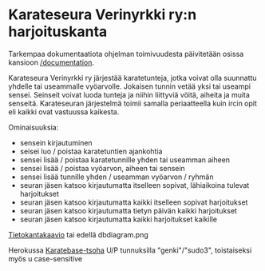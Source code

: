 # Karateseura Verinyrkki ry:n harjoituskanta

Tarkempaa dokumentaatiota ohjelman toimivuudesta päivitetään osissa kansioon [/documentation](https://github.com/eetuahon/karatebase/tree/master/documentation).

Karateseura Verinyrkki ry järjestää karatetunteja, jotka voivat olla suunnattu yhdelle tai useammalle vyöarvolle. Jokaisen tunnin vetää yksi tai useampi sensei. Seinseit voivat luoda tunteja ja niihin liittyviä vöitä, aiheita ja muita senseitä. Karateseuran järjestelmä toimii samalla periaatteella kuin ircin opit eli kaikki ovat vastuussa kaikesta.

Ominaisuuksia:
* sensein kirjautuminen
* seisei luo / poistaa karatetuntien ajankohtia
* sensei lisää / poistaa karatetunnille yhden tai useamman aiheen
* sensei lisää / poistaa vyöarvon, aiheen tai sensein
* sensei lisää tunnille yhden / useamman vyöarvon / ryhmän
* seuran jäsen katsoo kirjautumatta itselleen sopivat, lähiaikoina tulevat harjoitukset
* seuran jäsen katsoo kirjautumatta kaikki itselleen sopivat harjoitukset
* seuran jäsen katsoo kirjautumatta tietyn päivän kaikki harjoitukset
* seuran jäsen katsoo kirjautumatta kaikki harjoitukset kaikille

[Tietokantakaavio](https://dbdiagram.io/d/5e69648f4495b02c3b88216f) tai edellä dbdiagram.png

Herokussa [Karatebase-tsoha](http://karatebase-tsoha.herokuapp.com/)
U/P tunnuksilla "genki"/"sudo3", toistaiseksi myös u case-sensitive